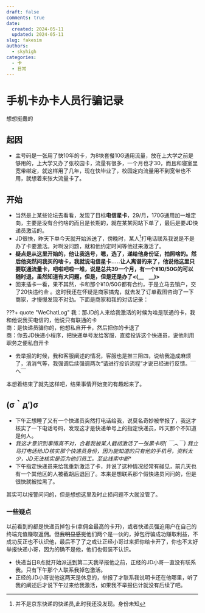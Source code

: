 ```yaml
---
draft: false
comments: true
date:
  created: 2024-05-11
  updated: 2024-05-11
slug: fakesim
authors:
  - skyhigh
categories:
  - 卡
  - 日常
---
```


# **手机卡办卡人员行骗记录**

想想挺蠢的

<!-- uptoc -->

## 起因

- 主号码是一张用了快10年的卡，为8块套餐10G通用流量，放在上大学之前是够用的，上大学又办了张校园卡，流量有很多，一个月也才30，而且和寝室里宽带绑定，就这样用了几年，现在快毕业了，校园定向流量用不到宽带也不用，就想着来张大流量卡了。

## 开始

- 当然是上某些论坛去看看，发现了目标**电信星卡**，29/月，170G通用加一堆定向，主要是没有合约啥的而且是长期的，就在某某网站下单了，最后是要JD快递员激活的。
- JD很快，昨天下单今天就开始派送了，傍晚时，某人[^1]打电话联系我说是不是办了卡要激活。对啊没问题，就和他约定时间等他过来激活了。
- **疑点是从这里开始的，他让我选号，嗯，选了，递给他身份证，拍照啥的。然后他突然问我买的啥卡，我就说电信星卡.....让人离谱的来了，他说他这里只要联通流量卡，吧啦吧啦一堆，说是总共39一个月，有一个¥10/50G的可以随时退，虽然知道有大问题，但是，但是还是办了<(＿　＿)>**
- 回来插卡一看，果不其然，卡和那个¥10/50G都有合约，于是立马去销户，交了20快违约金
。这时我还在怀疑是商家搞鬼，就去发了订单截图咨询了一下商家，才慢慢发现不对劲。下面是商家和我的对话记录：

???+ quote "WeChatLog"
    我：那JD的人来给我激活的时候为啥是联通的卡，我和他说我买电信的，他说只有联通的卡  
    商：是快递员骗你的，他想私自开卡，然后把你的卡退了  
    商：你去JD快递小程序，把快递单号发给客服，直接投诉这个快递员，说他利用职务之便私自开卡

- 去举报的时候，我和客服阐述的情况，客服也是推三阻四，说给我造成麻烦了，消消气等，我强调后续强调两次“请进行投诉流程”才说已经进行反馈。￣へ￣

本想着结束了就先这样吧，结果事情开始变的有趣起来了。

## (σ｀д′)σ

- 下午正想睡了又有一个快递员突然打电话给我，说莫名奇妙被举报了，我这才核实了一下电话号码，发现这才是快递单号上的指定快递员，昨天那个不知道是何人。
- **我这才意识到事情真不对，合着我被某人截胡激活了一张黑卡呗(* ￣︿￣) 我立马打电话给JD核实那个快递员身份，因为能知道的只有他的手机号，资料太少，JD无法核实是否为他们员工。至此线索中断**
- 下午指定快递员来给我重新激活了卡，并说了这种情况经常有碰见，前几天也有一个其他区的人被截胡后退回了。本来是想联系那个假快递员问问的，但是很快就被拉黑了。

其实可以报警问问的，但是想想这里及时止损问题不大就没管了。

### 一些疑点

以前看到的都是快递员掉包卡(拿佣金最高的卡开)，或者快递员强迫用户在自己的终端充值赚取返佣。但<del>我明显感觉</del>他们两个是一伙的，掉包行骗成功赚取利益，不成功反正也不认识他，最后不了了之或让正经小哥过来把你给卡开了，你也不太好举报快递小哥，因为的确不是他，他们也假装不认识。  

- 快递当日8点就开始派送到第二天我举报他之前，正经的JD小哥一直没有联系我。只有下午那个人联系我掉包激活。
- 正经的JD小哥说他这两天是休息的，举报了才联系我说明卡还在他哪里，听了我的阐述后才说下午过来给我激活，如果我不举报估计就没有后续了吧。



[^1]: 并不是京东快递的快递员,此时我还没发现。身份未知
